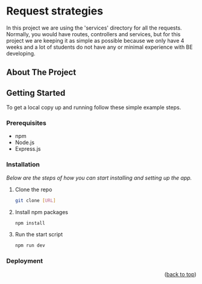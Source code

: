 <!-- ABOUT THE PROJECT -->
# Request strategies
In this project we are using the 'services' directory for all the requests.
Normally, you would have routes, controllers and services, but for this project 
we are keeping it as simple as possible because we only have 4 weeks and a lot of
students do not have any or minimal experience with BE developing.



## About The Project


<!-- GETTING STARTED -->
## Getting Started

To get a local copy up and running follow these simple example steps.

### Prerequisites

* npm
* Node.js
* Express.js

### Installation

_Below are the steps of how you can start installing and setting up the app._
1. Clone the repo
   ```sh
   git clone [URL]
   ```
2. Install npm packages
   ```sh
   npm install
   ```

3. Run the start script
   ```sh
   npm run dev
   ```


### Deployment


<p align="right">(<a href="#top">back to top</a>)</p>

